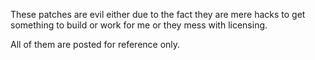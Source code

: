These patches are evil either due to the fact they are mere hacks
to get something to build or work for me or they mess with licensing.

All of them are posted for reference only.
